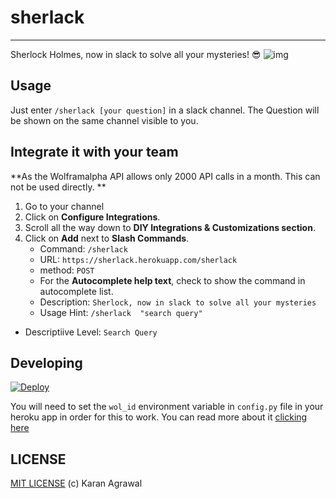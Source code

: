 # sherlack
--------------
Sherlock Holmes, now in slack to solve all your mysteries! :sunglasses:
![img](https://github.com/karan28598/sherlack/raw/master/sherlock.gif)



## Usage

Just enter `/sherlack [your question]` in a slack channel. The Question will be shown on the same channel visible to you.


## Integrate it with your team

**As the Wolframalpha API allows only 2000 API calls in a month. This can not be used directly. **


1. Go to your channel
2. Click on **Configure Integrations**.
3. Scroll all the way down to **DIY Integrations & Customizations section**.
4. Click on **Add** next to **Slash Commands**.
   - Command: `/sherlack`
   - URL: `https://sherlack.herokuapp.com/sherlack`
   - method: `POST`
   - For the **Autocomplete help text**, check to show the command in autocomplete list.
    - Description: `Sherlock, now in slack to solve all your mysteries`
    - Usage Hint: `/sherlack  "search query"`
  - Descriptiive Level: `Search Query`



## Developing

[![Deploy](https://www.herokucdn.com/deploy/button.png)](https://heroku.com/deploy)

You will need to set the `wol_id` environment variable in `config.py` file in your heroku app in order for this to work. You can read more about it [clicking here](https://devcenter.heroku.com/articles/config-vars#setting-up-config-vars-for-a-deployed-application)





## LICENSE

[MIT LICENSE](https://github.com/karan28598/sherlack/blob/master/LICENSE) (c) Karan Agrawal
